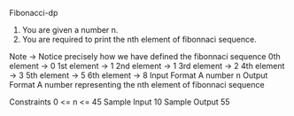
Fibonacci-dp

1. You are given a number n.
2. You are required to print the nth element of fibonnaci sequence.

Note -> Notice precisely how we have defined the fibonnaci sequence
0th element -> 0
1st element -> 1
2nd element -> 1
3rd element -> 2
4th element -> 3
5th element -> 5
6th element -> 8
Input Format
A number n
Output Format
A number representing the nth element of fibonnaci sequence

Constraints
0 <= n <= 45
Sample Input
10
Sample Output
55